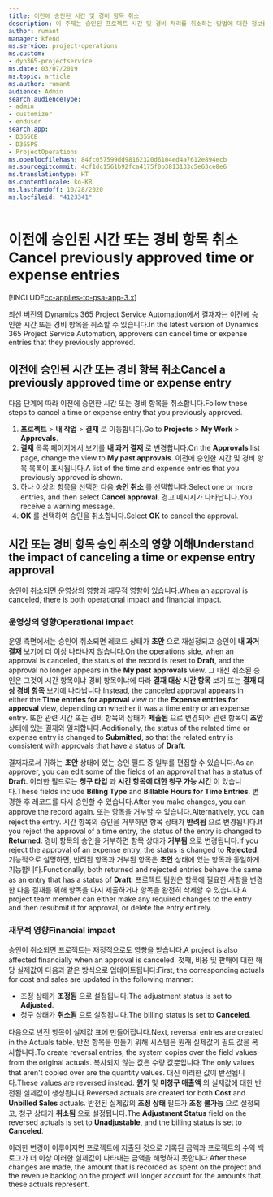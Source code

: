 ```yaml
---
title: 이전에 승인된 시간 및 경비 항목 취소
description: 이 주제는 승인된 프로젝트 시간 및 경비 처리를 취소하는 방법에 대한 정보를 제공합니다.
author: rumant
manager: kfend
ms.service: project-operations
ms.custom:
- dyn365-projectservice
ms.date: 03/07/2019
ms.topic: article
ms.author: rumant
audience: Admin
search.audienceType:
- admin
- customizer
- enduser
search.app:
- D365CE
- D365PS
- ProjectOperations
ms.openlocfilehash: 84fc057599dd98162320d6104ed4a7612e894ecb
ms.sourcegitcommit: 4cf1dc1561b92fca4175f0b3813133c5e63ce8e6
ms.translationtype: HT
ms.contentlocale: ko-KR
ms.lasthandoff: 10/28/2020
ms.locfileid: "4123341"
---
```

# <a name="cancel-previously-approved-time-or-expense-entries"></a><span data-ttu-id="ca9a5-103">이전에 승인된 시간 또는 경비 항목 취소</span><span class="sxs-lookup"><span data-stu-id="ca9a5-103">Cancel previously approved time or expense entries</span></span>

[!INCLUDE[cc-applies-to-psa-app-3.x](../includes/cc-applies-to-psa-app-3x.md)]

<span data-ttu-id="ca9a5-104">최신 버전의 Dynamics 365 Project Service Automation에서 결재자는 이전에 승인한 시간 또는 경비 항목을 취소할 수 있습니다.</span><span class="sxs-lookup"><span data-stu-id="ca9a5-104">In the latest version of Dynamics 365 Project Service Automation, approvers can cancel time or expense entries that they previously approved.</span></span>

## <a name="cancel-a-previously-approved-time-or-expense-entry"></a><span data-ttu-id="ca9a5-105">이전에 승인된 시간 또는 경비 항목 취소</span><span class="sxs-lookup"><span data-stu-id="ca9a5-105">Cancel a previously approved time or expense entry</span></span>

<span data-ttu-id="ca9a5-106">다음 단계에 따라 이전에 승인한 시간 또는 경비 항목을 취소합니다.</span><span class="sxs-lookup"><span data-stu-id="ca9a5-106">Follow these steps to cancel a time or expense entry that you previously approved.</span></span>

1. <span data-ttu-id="ca9a5-107">**프로젝트** \> **내 작업** \> **결재** 로 이동합니다.</span><span class="sxs-lookup"><span data-stu-id="ca9a5-107">Go to **Projects** \> **My Work** \> **Approvals**.</span></span>
2. <span data-ttu-id="ca9a5-108">**결재** 목록 페이지에서 보기를 **내 과거 결재** 로 변경합니다.</span><span class="sxs-lookup"><span data-stu-id="ca9a5-108">On the **Approvals** list page, change the view to **My past approvals**.</span></span> <span data-ttu-id="ca9a5-109">이전에 승인한 시간 및 경비 항목 목록이 표시됩니다.</span><span class="sxs-lookup"><span data-stu-id="ca9a5-109">A list of the time and expense entries that you previously approved is shown.</span></span>
3. <span data-ttu-id="ca9a5-110">하나 이상의 항목을 선택한 다음 **승인 취소** 를 선택합니다.</span><span class="sxs-lookup"><span data-stu-id="ca9a5-110">Select one or more entries, and then select **Cancel approval**.</span></span> <span data-ttu-id="ca9a5-111">경고 메시지가 나타납니다.</span><span class="sxs-lookup"><span data-stu-id="ca9a5-111">You receive a warning message.</span></span>
4. <span data-ttu-id="ca9a5-112">**OK** 를 선택하여 승인을 취소합니다.</span><span class="sxs-lookup"><span data-stu-id="ca9a5-112">Select **OK** to cancel the approval.</span></span>

## <a name="understand-the-impact-of-canceling-a-time-or-expense-entry-approval"></a><span data-ttu-id="ca9a5-113">시간 또는 경비 항목 승인 취소의 영향 이해</span><span class="sxs-lookup"><span data-stu-id="ca9a5-113">Understand the impact of canceling a time or expense entry approval</span></span>

<span data-ttu-id="ca9a5-114">승인이 취소되면 운영상의 영향과 재무적 영향이 있습니다.</span><span class="sxs-lookup"><span data-stu-id="ca9a5-114">When an approval is canceled, there is both operational impact and financial impact.</span></span>

### <a name="operational-impact"></a><span data-ttu-id="ca9a5-115">운영상의 영향</span><span class="sxs-lookup"><span data-stu-id="ca9a5-115">Operational impact</span></span>

<span data-ttu-id="ca9a5-116">운영 측면에서는 승인이 취소되면 레코드 상태가 **초안** 으로 재설정되고 승인이 **내 과거 결재** 보기에 더 이상 나타나지 않습니다.</span><span class="sxs-lookup"><span data-stu-id="ca9a5-116">On the operations side, when an approval is canceled, the status of the record is reset to **Draft**, and the approval no longer appears in the **My past approvals** view.</span></span> <span data-ttu-id="ca9a5-117">그 대신 취소된 승인은 그것이 시간 항목이냐 경비 항목이냐에 따라 **결재 대상 시간 항목** 보기 또는 **결재 대상 경비 항목** 보기에 나타납니다.</span><span class="sxs-lookup"><span data-stu-id="ca9a5-117">Instead, the canceled approval appears in either the **Time entries for approval** view or the **Expense entries for approval** view, depending on whether it was a time entry or an expense entry.</span></span> <span data-ttu-id="ca9a5-118">또한 관련 시간 또는 경비 항목의 상태가 **제출됨** 으로 변경되어 관련 항목이 **초안** 상태에 있는 결재와 일치합니다.</span><span class="sxs-lookup"><span data-stu-id="ca9a5-118">Additionally, the status of the related time or expense entry is changed to **Submitted**, so that the related entry is consistent with approvals that have a status of **Draft**.</span></span>

<span data-ttu-id="ca9a5-119">결재자로서 귀하는 **초안** 상태에 있는 승인 필드 중 일부를 편집할 수 있습니다.</span><span class="sxs-lookup"><span data-stu-id="ca9a5-119">As an approver, you can edit some of the fields of an approval that has a status of **Draft**.</span></span> <span data-ttu-id="ca9a5-120">이러한 필드로는 **청구 타입** 과 **시간 항목에 대한 청구 가능 시간** 이 있습니다.</span><span class="sxs-lookup"><span data-stu-id="ca9a5-120">These fields include **Billing Type** and **Billable Hours for Time Entries**.</span></span> <span data-ttu-id="ca9a5-121">변경한 후 레코드를 다시 승인할 수 있습니다.</span><span class="sxs-lookup"><span data-stu-id="ca9a5-121">After you make changes, you can approve the record again.</span></span> <span data-ttu-id="ca9a5-122">또는 항목을 거부할 수 있습니다.</span><span class="sxs-lookup"><span data-stu-id="ca9a5-122">Alternatively, you can reject the entry.</span></span> <span data-ttu-id="ca9a5-123">시간 항목의 승인을 거부하면 항목 상태가 **반려됨** 으로 변경됩니다.</span><span class="sxs-lookup"><span data-stu-id="ca9a5-123">If you reject the approval of a time entry, the status of the entry is changed to **Returned**.</span></span> <span data-ttu-id="ca9a5-124">경비 항목의 승인을 거부하면 항목 상태가 **거부됨** 으로 변경됩니다.</span><span class="sxs-lookup"><span data-stu-id="ca9a5-124">If you reject the approval of an expense entry, the status is changed to **Rejected**.</span></span> <span data-ttu-id="ca9a5-125">기능적으로 설명하면, 반려된 항목과 거부된 항목은 **초안** 상태에 있는 항목과 동일하게 기능합니다.</span><span class="sxs-lookup"><span data-stu-id="ca9a5-125">Functionally, both returned and rejected entries behave the same as an entry that has a status of **Draft**.</span></span> <span data-ttu-id="ca9a5-126">프로젝트 팀원은 항목에 필요한 사항을 변경한 다음 결재를 위해 항목을 다시 제출하거나 항목을 완전히 삭제할 수 있습니다.</span><span class="sxs-lookup"><span data-stu-id="ca9a5-126">A project team member can either make any required changes to the entry and then resubmit it for approval, or delete the entry entirely.</span></span>

### <a name="financial-impact"></a><span data-ttu-id="ca9a5-127">재무적 영향</span><span class="sxs-lookup"><span data-stu-id="ca9a5-127">Financial impact</span></span>

<span data-ttu-id="ca9a5-128">승인이 취소되면 프로젝트는 재정적으로도 영향을 받습니다.</span><span class="sxs-lookup"><span data-stu-id="ca9a5-128">A project is also affected financially when an approval is canceled.</span></span> <span data-ttu-id="ca9a5-129">첫째, 비용 및 판매에 대한 해당 실제값이 다음과 같은 방식으로 업데이트됩니다:</span><span class="sxs-lookup"><span data-stu-id="ca9a5-129">First, the corresponding actuals for cost and sales are updated in the following manner:</span></span>

- <span data-ttu-id="ca9a5-130">조정 상태가 **조정됨** 으로 설정됩니다.</span><span class="sxs-lookup"><span data-stu-id="ca9a5-130">The adjustment status is set to **Adjusted**.</span></span>
- <span data-ttu-id="ca9a5-131">청구 상태가 **취소됨** 으로 설정됩니다.</span><span class="sxs-lookup"><span data-stu-id="ca9a5-131">The billing status is set to **Canceled**.</span></span>

<span data-ttu-id="ca9a5-132">다음으로 반전 항목이 실제값 표에 만들어집니다.</span><span class="sxs-lookup"><span data-stu-id="ca9a5-132">Next, reversal entries are created in the Actuals table.</span></span> <span data-ttu-id="ca9a5-133">반전 항목을 만들기 위해 시스템은 원래 실제값의 필드 값을 복사합니다.</span><span class="sxs-lookup"><span data-stu-id="ca9a5-133">To create reversal entries, the system copies over the field values from the original actuals.</span></span> <span data-ttu-id="ca9a5-134">복사되지 않는 값은 수량 값뿐입니다.</span><span class="sxs-lookup"><span data-stu-id="ca9a5-134">The only values that aren't copied over are the quantity values.</span></span> <span data-ttu-id="ca9a5-135">대신 이러한 값이 반전됩니다.</span><span class="sxs-lookup"><span data-stu-id="ca9a5-135">These values are reversed instead.</span></span> <span data-ttu-id="ca9a5-136">**원가** 및 **미청구 매출액** 의 실제값에 대한 반전된 실제값이 생성됩니다.</span><span class="sxs-lookup"><span data-stu-id="ca9a5-136">Reversed actuals are created for both **Cost** and **Unbilled Sales** actuals.</span></span> <span data-ttu-id="ca9a5-137">반전된 실제값의 **조정 상태** 필드가 **조정 불가능** 으로 설정되고, 청구 상태가 **취소됨** 으로 설정됩니다.</span><span class="sxs-lookup"><span data-stu-id="ca9a5-137">The **Adjustment Status** field on the reversed actuals is set to **Unadjustable**, and the billing status is set to **Canceled**.</span></span>

<span data-ttu-id="ca9a5-138">이러한 변경이 이루어지면 프로젝트에 지출된 것으로 기록된 금액과 프로젝트의 수익 백로그가 더 이상 이러한 실제값이 나타내는 금액을 해명하지 못합니다.</span><span class="sxs-lookup"><span data-stu-id="ca9a5-138">After these changes are made, the amount that is recorded as spent on the project and the revenue backlog on the project will longer account for the amounts that these actuals represent.</span></span>
